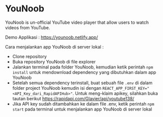 # YouNoob

YouNoob is un-official YouTube video player that allow users to watch videos from YouTube.

Demo Applikasi : <https://younoob.netlify.app/>

Cara menjalankan app YouNoob di server lokal :

- Clone repository
- Buka repository YouNoob di file explorer
- Jalankan terminal pada folder YouNoob, kemudian ketik perintah `npm install` untuk mendownload dependency yang dibutuhkan dalam app YouNoob
- Setelah semua dependency terinstall, buat sebuah file `.env` di dalam folder project YouNoob kemudin isi dengan `REACT_APP_FIRST_KEY="<API_Key_dari_RapidAPIHub>"`. Untuk meng-klaim apikey, silahkan buka tautan berikut <https://rapidapi.com/Glavier/api/youtube138/>
- Jika API key sudah ditambahkan ke dalam file .env, ketik perintah `npm start` pada terminal untuk menjalankan app YouNoob di server lokal
